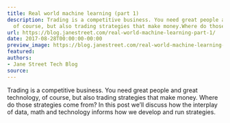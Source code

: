 ```yaml
---
title: Real world machine learning (part 1)
description: Trading is a competitive business. You need great people and greattechnology,
  of course, but also trading strategies that make money.Where do those strategie...
url: https://blog.janestreet.com/real-world-machine-learning-part-1/
date: 2017-08-28T00:00:00-00:00
preview_image: https://blog.janestreet.com/real-world-machine-learning-part-1/inverse_colors.gif
featured:
authors:
- Jane Street Tech Blog
source:
---
```


<p>Trading is a competitive business. You need great people and great
technology, of course, but also trading strategies that make money.
Where do those strategies come from? In this post we&rsquo;ll discuss how
the interplay of data, math and technology informs how we develop and
run strategies.</p>



